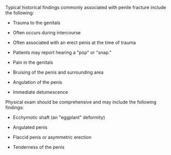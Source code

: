 Typical historical findings commonly associated with penile fracture include the following:

- Trauma to the genitals

- Often occurs during intercourse

- Often associated with an erect penis at the time of trauma

- Patients may report hearing a "pop" or "snap."

- Pain in the genitals

- Bruising of the penis and surrounding area

- Angulation of the penis

- Immediate detumescence

Physical exam should be comprehensive and may include the following findings:

- Ecchymotic shaft (an "eggplant" deformity)

- Angulated penis

- Flaccid penis or asymmetric erection

- Tenderness of the penis